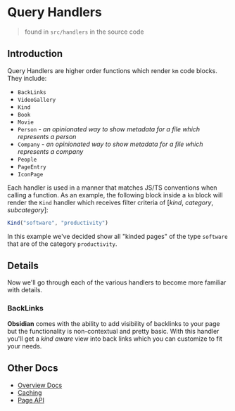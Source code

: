 
# Query Handlers

> found in `src/handlers` in the source code

## Introduction

Query Handlers are higher order functions which render `km` code blocks. They include:

- `BackLinks`
- `VideoGallery`
- `Kind`
- `Book`
- `Movie`
- `Person` - _an opinionated way to show metadata for a file which represents a person_
- `Company` - _an opinionated way to show metadata for a file which represents a company_
- `People`
- `PageEntry`
- `IconPage`

Each handler is used in a manner that matches JS/TS conventions when calling a function. As an example, the following block inside a `km` block will render the
`Kind` handler which receives filter criteria of [_kind_, _category_, _subcategory_]:

```ts
Kind("software", "productivity")
```

In this example we've decided show all "kinded pages" of the type `software` that are of the category `productivity`.

## Details

Now we'll go through each of the various handlers to become more familiar with  details.

### BackLinks

**Obsidian** comes with the ability to add visibility of backlinks to your page but the functionality is non-contextual and pretty basic. With this handler you'll get a _kind aware_ view into back links which you can customize to fit your needs.

## Other Docs

- [Overview Docs](../README.md)
- [Caching](./caching.md)
- [Page API](./page-api.md)
